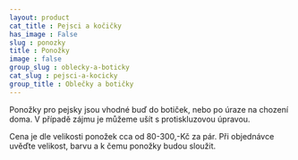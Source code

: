 ```yaml
---
layout: product
cat_title : Pejsci a kočičky
has_image : False
slug : ponozky
title : Ponožky
image : false
group_slug : oblecky-a-boticky
cat_slug : pejsci-a-kocicky
group_title : Oblečky a botičky
---
```


Ponožky pro pejsky jsou vhodné buď do botiček, nebo po úraze na chození doma. V případě zájmu je můžeme ušít s protiskluzovou úpravou.

Cena je dle velikosti ponožek cca od 80-300,-Kč za pár. Při objednávce uvěďte velikost, barvu a k čemu ponožky budou sloužit.


